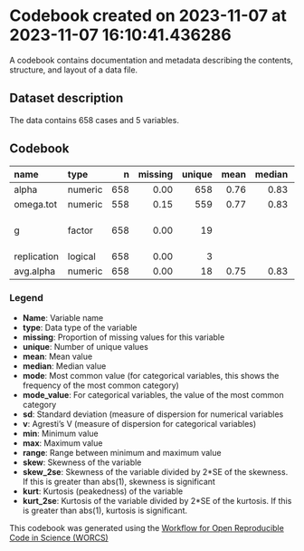 Codebook created on 2023-11-07 at 2023-11-07 16:10:41.436286
================

A codebook contains documentation and metadata describing the contents,
structure, and layout of a data file.

## Dataset description

The data contains 658 cases and 5 variables.

## Codebook

| name        | type    |   n | missing | unique | mean | median |   mode | mode_value                 |   sd |    v |   min |  max | range |  skew | skew_2se |  kurt | kurt_2se |
|:------------|:--------|----:|--------:|-------:|-----:|-------:|-------:|:---------------------------|-----:|-----:|------:|-----:|------:|------:|---------:|------:|---------:|
| alpha       | numeric | 658 |    0.00 |    658 | 0.76 |   0.83 |   0.83 |                            | 0.17 |      |  0.00 | 0.97 |  0.97 | -1.77 |    -9.29 |  3.93 |    10.34 |
| omega.tot   | numeric | 558 |    0.15 |    559 | 0.77 |   0.83 |   0.83 |                            | 0.16 |      |  0.00 | 0.97 |  0.97 | -2.05 |    -9.91 |  5.79 |    14.01 |
| g           | factor  | 658 |    0.00 |     19 |      |        |  74.00 | Anderson et al. (2012), PA |      | 0.92 |       |      |       |       |          |       |          |
| replication | logical | 658 |    0.00 |      3 |      |        | 532.00 | FALSE                      |      | 0.31 |       |      |       |       |          |       |          |
| avg.alpha   | numeric | 658 |    0.00 |     18 | 0.75 |   0.83 |   0.83 |                            | 0.21 |      | -1.01 | 0.95 |  1.96 | -4.70 |   -24.68 | 32.94 |    86.57 |

### Legend

- **Name**: Variable name
- **type**: Data type of the variable
- **missing**: Proportion of missing values for this variable
- **unique**: Number of unique values
- **mean**: Mean value
- **median**: Median value
- **mode**: Most common value (for categorical variables, this shows the
  frequency of the most common category)
- **mode_value**: For categorical variables, the value of the most
  common category
- **sd**: Standard deviation (measure of dispersion for numerical
  variables
- **v**: Agresti’s V (measure of dispersion for categorical variables)
- **min**: Minimum value
- **max**: Maximum value
- **range**: Range between minimum and maximum value
- **skew**: Skewness of the variable
- **skew_2se**: Skewness of the variable divided by 2\*SE of the
  skewness. If this is greater than abs(1), skewness is significant
- **kurt**: Kurtosis (peakedness) of the variable
- **kurt_2se**: Kurtosis of the variable divided by 2\*SE of the
  kurtosis. If this is greater than abs(1), kurtosis is significant.

This codebook was generated using the [Workflow for Open Reproducible
Code in Science (WORCS)](https://osf.io/zcvbs/)
